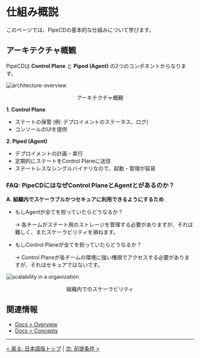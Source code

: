 # 仕組み概説

このページでは、PipeCDの基本的な仕組みについて学びます。

## アーキテクチャ概観

PipeCDは **Control Plane** と **Piped (Agent)** の2つのコンポネントからなります。

![architecture-overview](/images/overview/architecture-role.svg)
<p align="center">アーキテクチャ概観</p>

**1. Control Plane**
   - ステートの保管 (例: デプロイメントのステータス、ログ)
   - コンソールのUIを提供

**2. Piped (Agent)**
   - デプロイメントの計画・実行
   - 定期的にステートをControl Planeに送信
   - ステートレスなシングルバイナリなので、起動・管理が容易

### FAQ: PipeCDにはなぜControl PlaneとAgentとがあるのか？

**A. 組織内でスケーラブルかつセキュアに利用できるようにするため**

- もしAgentが全てを担っていたらどうなるか？

  -> 各チームがステート用のストレージを管理する必要がありますが、それは難しく、またスケーラビリティを損ねます。

- もしControl Planeが全てを担っていたらどうなるか？

  -> Control Planeが各チームの環境に強い権限でアクセスする必要がありますが、それはセキュアではないです。

![scalability in a organization](/images/overview/architecture-organization.svg)
<p align="center">組織内でのスケーラビリティ</p>

## 関連情報

- [Docs > Overview](https://pipecd.dev/docs/overview/)
- [Docs > Concepts](https://pipecd.dev/docs/concepts/)

---


[< 戻る: 日本語版トップ](../README.md) | [次: 前提条件 >](../20-prerequisites/README.md)